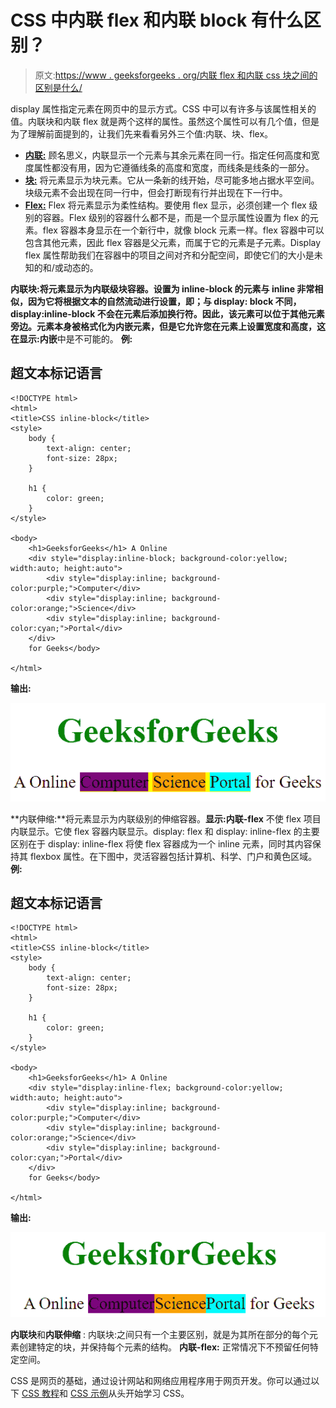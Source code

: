 # CSS 中内联 flex 和内联 block 有什么区别？

> 原文:[https://www . geeksforgeeks . org/内联 flex 和内联 css 块之间的区别是什么/](https://www.geeksforgeeks.org/what-is-the-difference-between-inline-flex-and-inline-block-in-css/)

display 属性指定元素在网页中的显示方式。CSS 中可以有许多与该属性相关的值。内联块和内联 flex 就是两个这样的属性。虽然这个属性可以有几个值，但是为了理解前面提到的，让我们先来看看另外三个值:内联、块、flex。

*   [**内联:**](https://www.geeksforgeeks.org/html-block-and-inline-elements/) 顾名思义，内联显示一个元素与其余元素在同一行。指定任何高度和宽度属性都没有用，因为它遵循线条的高度和宽度，而线条是线条的一部分。
*   [**块:**](https://www.geeksforgeeks.org/html-block-and-inline-elements/) 将元素显示为块元素。它从一条新的线开始，尽可能多地占据水平空间。块级元素不会出现在同一行中，但会打断现有行并出现在下一行中。
*   [**Flex:**](https://www.geeksforgeeks.org/css-flex-property/) Flex 将元素显示为柔性结构。要使用 flex 显示，必须创建一个 flex 级别的容器。Flex 级别的容器什么都不是，而是一个显示属性设置为 flex 的元素。flex 容器本身显示在一个新行中，就像 block 元素一样。flex 容器中可以包含其他元素，因此 flex 容器是父元素，而属于它的元素是子元素。Display flex 属性帮助我们在容器中的项目之间对齐和分配空间，即使它们的大小是未知的和/或动态的。

**内联块:**将元素显示为内联级块容器。设置为 inline-block 的元素与 inline 非常相似，因为它将根据文本的自然流动进行设置，即；与 display: block 不同，display:inline-block 不会在元素后添加换行符。因此，该元素可以位于其他元素旁边。元素本身被格式化为内嵌元素，但是它允许您在元素上设置宽度和高度，这在**显示:内嵌**中是不可能的。
**例:**

## 超文本标记语言

```
<!DOCTYPE html>
<html>
<title>CSS inline-block</title>
<style>
    body {
        text-align: center;
        font-size: 28px;
    }

    h1 {
        color: green;
    }
</style>

<body>
    <h1>GeeksforGeeks</h1> A Online
    <div style="display:inline-block; background-color:yellow; width:auto; height:auto">
        <div style="display:inline; background-color:purple;">Computer</div>
        <div style="display:inline; background-color:orange;">Science</div>
        <div style="display:inline; background-color:cyan;">Portal</div>
    </div>
    for Geeks</body>

</html>
```

**输出:**

![](img/35ba7c390cc7af47faec5900ea471861.png)

**内联伸缩:**将元素显示为内联级别的伸缩容器。**显示:内联-flex** 不使 flex 项目内联显示。它使 flex 容器内联显示。display: flex 和 display: inline-flex 的主要区别在于 display: inline-flex 将使 flex 容器成为一个 inline 元素，同时其内容保持其 flexbox 属性。在下图中，灵活容器包括计算机、科学、门户和黄色区域。
**例:**

## 超文本标记语言

```
<!DOCTYPE html>
<html>
<title>CSS inline-block</title>
<style>
    body {
        text-align: center;
        font-size: 28px;
    }

    h1 {
        color: green;
    }
</style>

<body>
    <h1>GeeksforGeeks</h1> A Online
    <div style="display:inline-flex; background-color:yellow; width:auto; height:auto">
        <div style="display:inline; background-color:purple;">Computer</div>
        <div style="display:inline; background-color:orange;">Science</div>
        <div style="display:inline; background-color:cyan;">Portal</div>
    </div>
    for Geeks</body>

</html>
```

**输出:**

![](img/4163a8ad5a614590bd064224ff20b80a.png)

**内联块**和**内联伸缩** :
内联块:之间只有一个主要区别，就是为其所在部分的每个元素创建特定的块，并保持每个元素的结构。
**内联-flex:** 正常情况下不预留任何特定空间。

CSS 是网页的基础，通过设计网站和网络应用程序用于网页开发。你可以通过以下 [CSS 教程](https://www.geeksforgeeks.org/css-tutorials/)和 [CSS 示例](https://www.geeksforgeeks.org/css-examples/)从头开始学习 CSS。